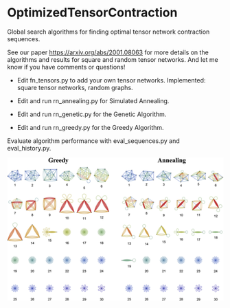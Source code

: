 # OptimizedTensorContraction
Global search algorithms for finding optimal tensor network contraction sequences.

See our paper https://arxiv.org/abs/2001.08063 for more details on the algorithms and results for square and random tensor networks. And let me know if you have comments or questions!


* Edit fn_tensors.py to add your own tensor networks. Implemented: square tensor networks, random graphs.

* Edit and run rn_annealing.py for Simulated Annealing.

* Edit and run rn_genetic.py for the Genetic Algorithm.

* Edit and run rn_greedy.py for the Greedy Algorithm.


Evaluate algorithm performance with eval_sequences.py and eval_history.py.

![Example contraction sequences for a random graph tensor network](./dataRandom10/random_example-crop.jpg)
